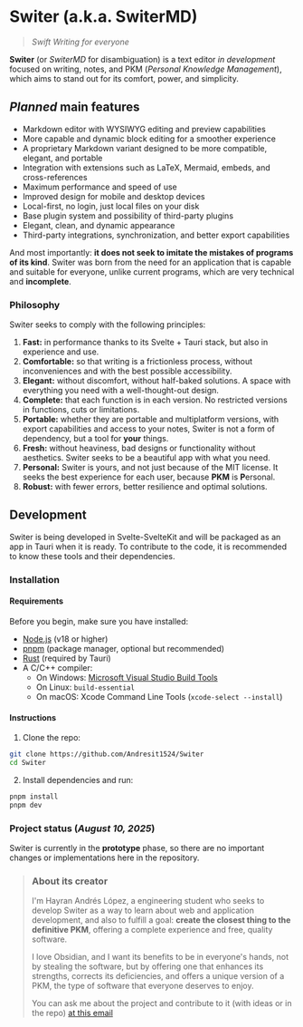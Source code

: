 # Switer (a.k.a. SwiterMD)
> *Swift Writing for everyone*

**Switer** (or *SwiterMD* for disambiguation) is a text editor *in development* focused on writing, notes, and PKM (*Personal Knowledge Management*), which aims to stand out for its comfort, power, and simplicity.

## *Planned* main features
- Markdown editor with WYSIWYG editing and preview capabilities
- More capable and dynamic block editing for a smoother experience
- A proprietary Markdown variant designed to be more compatible, elegant, and portable
- Integration with extensions such as LaTeX, Mermaid, embeds, and cross-references
- Maximum performance and speed of use
- Improved design for mobile and desktop devices
- Local-first, no login, just local files on your disk
- Base plugin system and possibility of third-party plugins
- Elegant, clean, and dynamic appearance
- Third-party integrations, synchronization, and better export capabilities

And most importantly: **it does not seek to imitate the mistakes of programs of its kind**. Switer was born from the need for an application that is capable and suitable for everyone, unlike current programs, which are very technical and **incomplete**.

### Philosophy
Switer seeks to comply with the following principles:

1.  **Fast:** in performance thanks to its Svelte + Tauri stack, but also in experience and use.
2.  **Comfortable:** so that writing is a frictionless process, without inconveniences and with the best possible accessibility.
3.  **Elegant:** without discomfort, without half-baked solutions. A space with everything you need with a well-thought-out design.
4.  **Complete:** that each function is in each version. No restricted versions in functions, cuts or limitations.
5.  **Portable:** whether they are portable and multiplatform versions, with export capabilities and access to your notes, Switer is not a form of dependency, but a tool for **your** things.
6.  **Fresh:** without heaviness, bad designs or functionality without aesthetics. Switer seeks to be a beautiful app with what you need.
7.  **Personal:** Switer is yours, and not just because of the MIT license. It seeks the best experience for each user, because **PKM** is **P**ersonal.
8.  **Robust:** with fewer errors, better resilience and optimal solutions.

## Development
Switer is being developed in Svelte-SvelteKit and will be packaged as an app in Tauri when it is ready. To contribute to the code, it is recommended to know these tools and their dependencies.

### Installation

#### Requirements
Before you begin, make sure you have installed:

- [Node.js](https://nodejs.org/) (v18 or higher)
- [pnpm](https://pnpm.io/) (package manager, optional but recommended)
- [Rust](https://www.rust-lang.org/) (required by Tauri)
- A C/C++ compiler:
    - On Windows: [Microsoft Visual Studio Build Tools](https://visualstudio.microsoft.com/visual-cpp-build-tools/)
    - On Linux: `build-essential`
    - On macOS: Xcode Command Line Tools (`xcode-select --install`)

#### Instructions
1.  Clone the repo:

```Bash
git clone https://github.com/Andresit1524/Switer
cd Switer
```

2.  Install dependencies and run:

```Bash
pnpm install
pnpm dev
```

### Project status (*August 10, 2025*)
Switer is currently in the **prototype** phase, so there are no important changes or implementations here in the repository.

> ### About its creator
> I'm Hayran Andrés López, a engineering student who seeks to develop Switer as a way to learn about web and application development, and also to fulfill a goal: **create the closest thing to the definitive PKM**, offering a complete experience and free, quality software.
>
> I love Obsidian, and I want its benefits to be in everyone's hands, not by stealing the software, but by offering one that enhances its strengths, corrects its deficiencies, and offers a unique version of a PKM, the type of software that everyone deserves to enjoy.
>
> You can ask me about the project and contribute to it (with ideas or in the repo) [at this email](mailto:hayranlopez1524@gmail.com)
